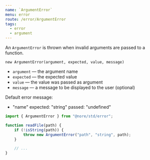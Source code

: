 ```yaml
---
name: `ArgumentError`
menu: error
route: /error/ArgumentError
tags:
  - error
  - argument
---
```


An `ArgumentError` is thrown when invalid arguments are passed to a function.

`new ArgumentError(argument, expected, value, message)`

- `argument` — the argument name
- `expected` — the expected value
- `value` — the value was passed as argument
- `message` — a message to be displayed to the user (optional)

Default error message:

- "name" expected: "string" passed: "undefined"

```js
import { ArgumentError } from "@nore/std/error";

function readFile(path) {
	if (!isString(path)) {
		throw new ArgumentError("path", "string", path);
	}

	// ...
}
```

